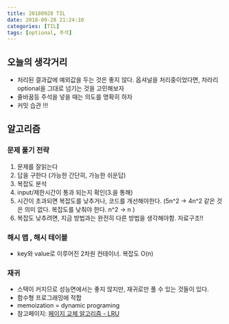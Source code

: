 ```yaml
---
title: 20180928 TIL
date: 2018-09-28 21:24:10
categories: [TIL]
tags: [optional, 주석]
---
```



## 오늘의 생각거리
- 처리된 결과값에 예외값을 두는 것은 좋지 않다. 옵셔널을 처리중이었다면, 차라리 optional을 그대로 넘기는 것을 고민해보자
- 줄바꿈등 주석을 넣을 때는 의도를 명확히 하자
- 커밋 습관 !!!

## 알고리즘

### 문제 풀기 전략
1. 문제를 잘읽는다
2. 답을 구한다 (가능한 간단히, 가능한 쉬운답)
3. 복잡도 분석
4. input/제한시간이 통과 되는지 확인(3.을 통해)
5. 시간이 초과되면 복잡도를 낮추거나, 코드를 개선해야한다. (5n^2 -> 4n^2 같은 것은 의미 없다. 복잡도를 낮춰야 한다. n^2 -> n )
6. 복잡도 낮추려면, 지금 방법과는 완전히 다른 방법을 생각해야함. 자료구조!!

### 해시 맵 , 해시 테이블
- key와 value로 이루어진 2차원 컨테이너. 복잡도 O(n)

### 재귀
- 스택이 커지므로 성능면에서는 좋지 않지만, 재귀로만 풀 수 있는 것들이 있다.
- 함수형 프로그래밍에 적합
- memoization = dynamic programing
- 참고페이지: [페이지 교체 알고리즘 - LRU](https://gomguard.tistory.com/115)
